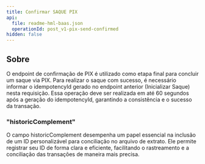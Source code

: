 ```yaml
---
title: Confirmar SAQUE PIX
api:
  file: readme-hml-baas.json
  operationId: post_v1-pix-send-confirmed
hidden: false
---
```

## Sobre

O endpoint de confirmação de PIX é utilizado como etapa final para concluir um saque via PIX. Para realizar o saque com sucesso, é necessário informar o idempotencyId gerado no endpoint anterior (Inicializar Saque) nesta requisição. Essa operação deve ser realizada em até 60 segundos após a geração do idempotencyId, garantindo a consistência e o sucesso da transação. 

### "historicComplement"

O campo historicComplement desempenha um papel essencial na inclusão de um ID personalizável para conciliação no arquivo de extrato. Ele permite registrar seu ID de forma clara e eficiente, facilitando o rastreamento e a conciliação das transações de maneira mais precisa.